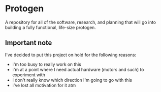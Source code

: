 # Protogen
A repository for all of the software, research, and planning that will go into building a fully functional, life-size protogen.

## Important note
I've decided to put this project on hold for the following reasons:
* I'm too busy to really work on this
* I'm at a point where I need actual hardware (motors and such) to experiment with
* I don't really know which direction I'm going to go with this
* I've lost all motivation for it atm

